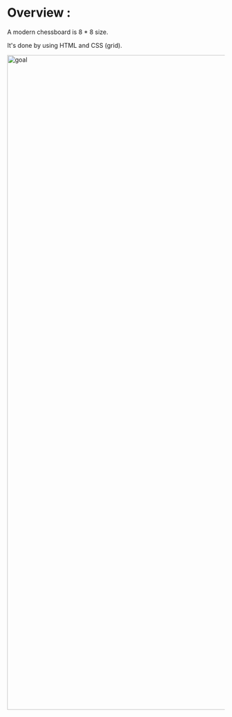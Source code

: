 # Overview :
A modern chessboard is 8 * 8 size. 

It's done by using HTML and CSS (grid). 


<img width="1512" alt="goal" src="https://github.com/shahedsaadi/chessboard-grid/assets/108287237/3281105a-2a18-4c2a-a251-1085d9cf42b4">

